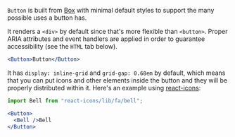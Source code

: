 `Button` is built from [Box](../Box/Box.md) with minimal default styles to support the many possible uses a button has.

It renders a `<div>` by default since that's more flexible than `<button>`. Proper ARIA attributes and event handlers are applied in order to guarantee accessibility (see the `HTML` tab below).

```jsx
<Button>Button</Button>
```

It has `display: inline-grid` and `grid-gap: 0.68em` by default, which means that you can put icons and other elements inside the button and they will be properly distributed within it. Here's an example using [react-icons](https://github.com/react-icons/react-icons):

```jsx
import Bell from "react-icons/lib/fa/bell";

<Button>
  <Bell />Bell
</Button>
```
